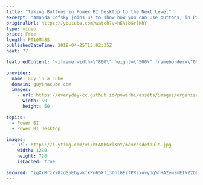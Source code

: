 ```yaml
---
title: "Taking Buttons in Power BI Desktop to the Next Level"
excerpt: "Amanda Cofsky joins us to show how you can use buttons, in Power BI Desktop, to take your reports to the next level. Blank buttons can really make your Power BI Reports shine.  Connect with Amanda on Twitter: https://twitter.com/MissAmandaN   ******** LET'S CONNECT! ********  -- http://twitter.com/guyinacube"
originalUrl: https://youtube.com/watch?v=hEAtbGrlKhY
type: video
price: Free
length: PT10M48S
publishedDateTime: 2019-04-25T13:02:35Z
heat: 77

featuredContent: "<iframe width=\"800\" height=\"500\" frameborder=\"0\" src=\"https://www.youtube.com/embed/hEAtbGrlKhY\" allow=\"accelerometer; autoplay; encrypted-media; gyroscope; picture-in-picture\" allowfullscreen></iframe>"

provider:
  name: Guy in a Cube
  domain: guyinacube.com
  images:
    - url: https://everyday-cc.github.io/powerbi/assets/images/organizations/guyinacube.com-50x50.jpg
      width: 50
      height: 50

topics:
  - Power BI
  - Power BI Desktop

images:
  - url: https://i.ytimg.com/vi/hEAtbGrlKhY/maxresdefault.jpg
    width: 1280
    height: 720
    isCached: true

secured: "igXxRrzYi0zdS5EGyvkfkPn65XTi3bhlGE2fPRsxuvydg5fHA2emzmEIN22O8Mgul1CwBo4rRF4+kf8C5LZiTluvCHZTIwjjHLo4wUF8irpo+oLN/F03ebxCcElphdhJxouYHnGqM/yrj7AlDe2tAHz8djBtnwWZHM0Wlu/vq5M+gIrAcO2QmmIwNebJIOSmonC1400KvRBnIph5RnAmzR4o412wlZLkiHEA8IJQ54pUc+GySA9grVJFvOPVupoX8VlPa44r+77aHLrxqoJ8GHRkNUozo+AeiE/2VUCttfNSyjuBgT0TSJE3h01Xf4lADWGArLRZx8qTXaEW9yca0MWNKKPget/dGhTTdZ9j/bWsrDPFC/A6ZJa2kgQeKg9Al/KN0URMLeVgM9u6XkH6erKEoD1gSiiL0KRGDLU9Cdq2n9b+sjhKxV+9EE2I//S9;J4m8vytpkhCLD4z/QMm6aQ=="
---
```


